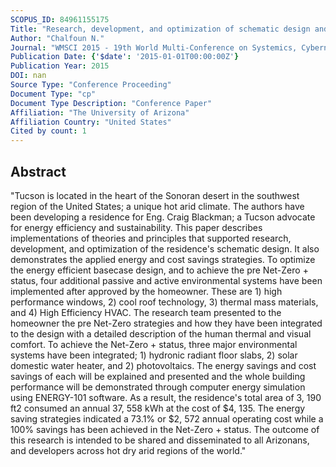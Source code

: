 ```yaml
---
SCOPUS_ID: 84961155175
Title: "Research, development, and optimization of schematic design and environmental energy efficiency systems for the Blackman Residence in Tucson, Arizona, U.S.A."
Author: "Chalfoun N."
Journal: "WMSCI 2015 - 19th World Multi-Conference on Systemics, Cybernetics and Informatics, Proceedings"
Publication Date: {'$date': '2015-01-01T00:00:00Z'}
Publication Year: 2015
DOI: nan
Source Type: "Conference Proceeding"
Document Type: "cp"
Document Type Description: "Conference Paper"
Affiliation: "The University of Arizona"
Affiliation Country: "United States"
Cited by count: 1
---
```


## Abstract
"Tucson is located in the heart of the Sonoran desert in the southwest region of the United States; a unique hot arid climate. The authors have been developing a residence for Eng. Craig Blackman; a Tucson advocate for energy efficiency and sustainability. This paper describes implementations of theories and principles that supported research, development, and optimization of the residence's schematic design. It also demonstrates the applied energy and cost savings strategies. To optimize the energy efficient basecase design, and to achieve the pre Net-Zero + status, four additional passive and active environmental systems have been implemented after approved by the homeowner. These are 1) high performance windows, 2) cool roof technology, 3) thermal mass materials, and 4) High Efficiency HVAC. The research team presented to the homeowner the pre Net-Zero strategies and how they have been integrated to the design with a detailed description of the human thermal and visual comfort. To achieve the Net-Zero + status, three major environmental systems have been integrated; 1) hydronic radiant floor slabs, 2) solar domestic water heater, and 2) photovoltaics. The energy savings and cost savings of each will be explained and presented and the whole building performance will be demonstrated through computer energy simulation using ENERGY-101 software. As a result, the residence's total area of 3, 190 ft2 consumed an annual 37, 558 kWh at the cost of $4, 135. The energy saving strategies indicated a 73.1% or $2, 572 annual operating cost while a 100% savings has been achieved in the Net-Zero + status. The outcome of this research is intended to be shared and disseminated to all Arizonans, and developers across hot dry arid regions of the world."
